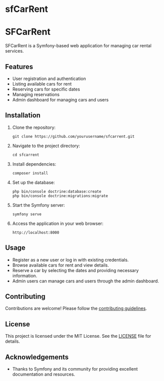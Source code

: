 # sfCarRent
 # SFCarRent

SFCarRent is a Symfony-based web application for managing car rental services.

## Features

- User registration and authentication
- Listing available cars for rent
- Reserving cars for specific dates
- Managing reservations
- Admin dashboard for managing cars and users

## Installation

1. Clone the repository:

    ```
    git clone https://github.com/yourusername/sfcarrent.git
    ```

2. Navigate to the project directory:

    ```
    cd sfcarrent
    ```

3. Install dependencies:

    ```
    composer install
    ```

4. Set up the database:

    ```
    php bin/console doctrine:database:create
    php bin/console doctrine:migrations:migrate
    ```

5. Start the Symfony server:

    ```
    symfony serve
    ```

6. Access the application in your web browser:

    ```
    http://localhost:8000
    ```

## Usage

- Register as a new user or log in with existing credentials.
- Browse available cars for rent and view details.
- Reserve a car by selecting the dates and providing necessary information.
- Admin users can manage cars and users through the admin dashboard.

## Contributing

Contributions are welcome! Please follow the [contributing guidelines](CONTRIBUTING.md).

## License

This project is licensed under the MIT License. See the [LICENSE](LICENSE) file for details.

## Acknowledgements

- Thanks to Symfony and its community for providing excellent documentation and resources.


